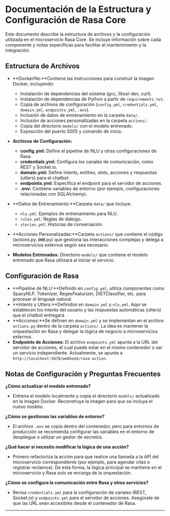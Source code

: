 # Documentación de la Estructura y Configuración de Rasa Core

Este documento describe la estructura de archivos y la configuración utilizada en el microservicio Rasa Core. Se incluye información sobre cada componente y notas específicas para facilitar el mantenimiento y la integración.

## Estructura de Archivos

- **Dockerfile:**Contiene las instrucciones para construir la imagen Docker, incluyendo:

  - Instalación de dependencias del sistema (gcc, libssl-dev, curl).
  - Instalación de dependencias de Python a partir de `requirements.txt`.
  - Copia de archivos de configuración (`config.yml`, `credentials.yml`, `domain.yml`, `endpoints.yml`, `.env`).
  - Inclusión de datos de entrenamiento en la carpeta `data/`.
  - Inclusión de acciones personalizadas en la carpeta `actions/`.
  - Copia del directorio `models/` con el modelo entrenado.
  - Exposición del puerto 5005 y comando de inicio.
- **Archivos de Configuración:**

  - **config.yml:** Define el pipeline de NLU y otras configuraciones de Rasa.
  - **credentials.yml:** Configura los canales de comunicación, como REST y Socket.io.
  - **domain.yml:** Define intents, entities, slots, acciones y respuestas (utters) para el chatbot.
  - **endpoints.yml:** Especifica el endpoint para el servidor de acciones.
  - **.env:** Contiene variables de entorno (por ejemplo, configuraciones relacionadas con SQLAlchemy).
- **Datos de Entrenamiento:**Carpeta `data/` que incluye:

  - `nlu.yml`: Ejemplos de entrenamiento para NLU.
  - `rules.yml`: Reglas de diálogo.
  - `stories.yml`: Historias de conversación.
- **Acciones Personalizadas:**Carpeta `actions/` que contiene el código (actions.py, __init__.py) que gestiona las interacciones complejas y delega a microservicios externos según sea necesario.
- **Modelos Entrenados:**
  Directorio `models/` que contiene el modelo entrenado que Rasa utilizará al iniciar el servicio.

## Configuración de Rasa

- **Pipeline de NLU:**Definido en `config.yml`, utiliza componentes como SpacyNLP, Tokenizer, RegexFeaturizer, DIETClassifier, etc. para procesar el lenguaje natural.
- **Intents y Utters:**Definidos en `domain.yml` y `nlu.yml`. Aquí se establecen los intents del usuario y las respuestas automáticas (utters) que el chatbot entregará.
- **Acciones:**Se definen en `domain.yml` y se implementan en el archivo `actions.py` dentro de la carpeta `actions/`. La idea es mantener la orquestación en Rasa y delegar la lógica de negocio a microservicios externos.
- **Endpoints de Acciones:**
  El archivo `endpoints.yml` apunta a la URL del servidor de acciones, el cual puede estar en el mismo contenedor o ser un servicio independiente. Actualmente, se apunta a `http://localhost:5678/webhook/rasa-action`.

## Notas de Configuración y Preguntas Frecuentes

**¿Cómo actualizar el modelo entrenado?**

- Entrena el modelo localmente y copia el directorio `models/` actualizado en la imagen Docker. Reconstruye la imagen para que se incluya el nuevo modelo.

**¿Cómo se gestionan las variables de entorno?**

- El archivo `.env` se copia dentro del contenedor, pero para entornos de producción se recomienda configurar las variables en el entorno de despliegue o utilizar un gestor de secretos.

**¿Qué hacer si necesito modificar la lógica de una acción?**

- Primero refactoriza la acción para que realice una llamada a la API del microservicio correspondiente (por ejemplo, para agendar citas o registrar reclamos). De esta forma, la lógica principal se mantiene en el microservicio y Rasa solo se encarga de la orquestación.

**¿Cómo se configura la comunicación entre Rasa y otros servicios?**

- Revisa `credentials.yml` para la configuración de canales (REST, Socket.io) y `endpoints.yml` para el servidor de acciones. Asegúrate de que las URL sean accesibles desde el contenedor de Rasa.

---
